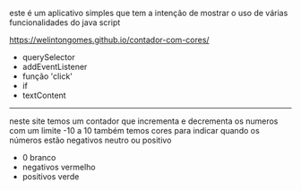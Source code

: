 este é um aplicativo simples que tem a intenção de mostrar o uso de várias funcionalidades do java script 

   https://welintongomes.github.io/contador-com-cores/

* querySelector
* addEventListener
* função 'click'
* if
* textContent
------------------------------------------------------------------------------------------  
neste site temos um contador que incrementa e decrementa os numeros com um limite -10 a 10
também temos cores para indicar quando os números estão  negativos neutro ou positivo
* 0 branco
* negativos vermelho
* positivos verde
